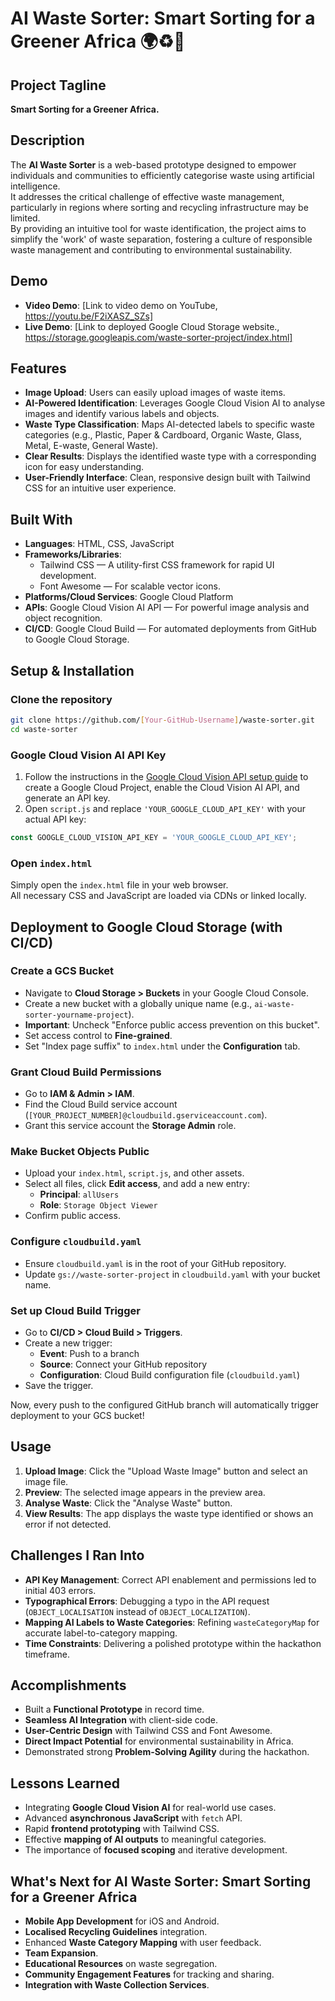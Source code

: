# AI Waste Sorter: Smart Sorting for a Greener Africa 🌍♻️🧠

## Project Tagline

**Smart Sorting for a Greener Africa.**

## Description

The **AI Waste Sorter** is a web-based prototype designed to empower individuals and communities to efficiently categorise waste using artificial intelligence.  
It addresses the critical challenge of effective waste management, particularly in regions where sorting and recycling infrastructure may be limited.  
By providing an intuitive tool for waste identification, the project aims to simplify the 'work' of waste separation, fostering a culture of responsible waste management and contributing to environmental sustainability.

## Demo

- **Video Demo**: [Link to video demo on YouTube, https://youtu.be/F2iXASZ_SZs]
- **Live Demo**: [Link to deployed Google Cloud Storage website., https://storage.googleapis.com/waste-sorter-project/index.html]

## Features

- **Image Upload**: Users can easily upload images of waste items.
- **AI-Powered Identification**: Leverages Google Cloud Vision AI to analyse images and identify various labels and objects.
- **Waste Type Classification**: Maps AI-detected labels to specific waste categories (e.g., Plastic, Paper & Cardboard, Organic Waste, Glass, Metal, E-waste, General Waste).
- **Clear Results**: Displays the identified waste type with a corresponding icon for easy understanding.
- **User-Friendly Interface**: Clean, responsive design built with Tailwind CSS for an intuitive user experience.

## Built With

- **Languages**: HTML, CSS, JavaScript
- **Frameworks/Libraries**:
  - Tailwind CSS — A utility-first CSS framework for rapid UI development.
  - Font Awesome — For scalable vector icons.
- **Platforms/Cloud Services**: Google Cloud Platform
- **APIs**: Google Cloud Vision AI API — For powerful image analysis and object recognition.
- **CI/CD**: Google Cloud Build — For automated deployments from GitHub to Google Cloud Storage.

## Setup & Installation

### Clone the repository

```bash
git clone https://github.com/[Your-GitHub-Username]/waste-sorter.git
cd waste-sorter
```

### Google Cloud Vision AI API Key

1. Follow the instructions in the [Google Cloud Vision API setup guide](https://cloud.google.com/vision/docs/setup) to create a Google Cloud Project, enable the Cloud Vision AI API, and generate an API key.
2. Open `script.js` and replace `'YOUR_GOOGLE_CLOUD_API_KEY'` with your actual API key:

```javascript
const GOOGLE_CLOUD_VISION_API_KEY = 'YOUR_GOOGLE_CLOUD_API_KEY';
```

### Open `index.html`

Simply open the `index.html` file in your web browser.  
All necessary CSS and JavaScript are loaded via CDNs or linked locally.

## Deployment to Google Cloud Storage (with CI/CD)

### Create a GCS Bucket

- Navigate to **Cloud Storage > Buckets** in your Google Cloud Console.
- Create a new bucket with a globally unique name (e.g., `ai-waste-sorter-yourname-project`).
- **Important**: Uncheck "Enforce public access prevention on this bucket".
- Set access control to **Fine-grained**.
- Set "Index page suffix" to `index.html` under the **Configuration** tab.

### Grant Cloud Build Permissions

- Go to **IAM & Admin > IAM**.
- Find the Cloud Build service account (`[YOUR_PROJECT_NUMBER]@cloudbuild.gserviceaccount.com`).
- Grant this service account the **Storage Admin** role.

### Make Bucket Objects Public

- Upload your `index.html`, `script.js`, and other assets.
- Select all files, click **Edit access**, and add a new entry:
  - **Principal**: `allUsers`
  - **Role**: `Storage Object Viewer`
- Confirm public access.

### Configure `cloudbuild.yaml`

- Ensure `cloudbuild.yaml` is in the root of your GitHub repository.
- Update `gs://waste-sorter-project` in `cloudbuild.yaml` with your bucket name.

### Set up Cloud Build Trigger

- Go to **CI/CD > Cloud Build > Triggers**.
- Create a new trigger:
  - **Event**: Push to a branch
  - **Source**: Connect your GitHub repository
  - **Configuration**: Cloud Build configuration file (`cloudbuild.yaml`)
- Save the trigger.

Now, every push to the configured GitHub branch will automatically trigger deployment to your GCS bucket!

## Usage

1. **Upload Image**: Click the "Upload Waste Image" button and select an image file.
2. **Preview**: The selected image appears in the preview area.
3. **Analyse Waste**: Click the "Analyse Waste" button.
4. **View Results**: The app displays the waste type identified or shows an error if not detected.

## Challenges I Ran Into

- **API Key Management**: Correct API enablement and permissions led to initial 403 errors.
- **Typographical Errors**: Debugging a typo in the API request (`OBJECT_LOCALISATION` instead of `OBJECT_LOCALIZATION`).
- **Mapping AI Labels to Waste Categories**: Refining `wasteCategoryMap` for accurate label-to-category mapping.
- **Time Constraints**: Delivering a polished prototype within the hackathon timeframe.

## Accomplishments

- Built a **Functional Prototype** in record time.
- **Seamless AI Integration** with client-side code.
- **User-Centric Design** with Tailwind CSS and Font Awesome.
- **Direct Impact Potential** for environmental sustainability in Africa.
- Demonstrated strong **Problem-Solving Agility** during the hackathon.

## Lessons Learned

- Integrating **Google Cloud Vision AI** for real-world use cases.
- Advanced **asynchronous JavaScript** with `fetch` API.
- Rapid **frontend prototyping** with Tailwind CSS.
- Effective **mapping of AI outputs** to meaningful categories.
- The importance of **focused scoping** and iterative development.

## What's Next for AI Waste Sorter: Smart Sorting for a Greener Africa

- **Mobile App Development** for iOS and Android.
- **Localised Recycling Guidelines** integration.
- Enhanced **Waste Category Mapping** with user feedback.
- **Team Expansion**.
- **Educational Resources** on waste segregation.
- **Community Engagement Features** for tracking and sharing.
- **Integration with Waste Collection Services**.

